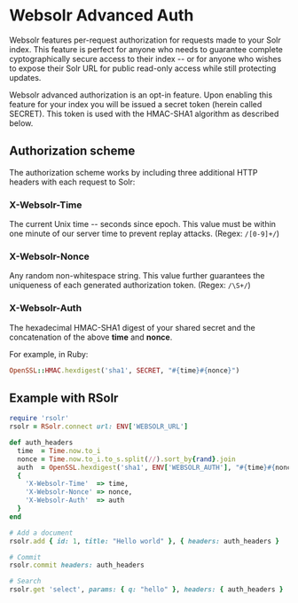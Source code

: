 # Websolr Advanced Auth

Websolr features per-request authorization for requests made to your Solr
index.  This feature is perfect for anyone who needs to guarantee complete
cyptographically secure access to their index -- or for anyone who wishes to
expose their Solr URL for public read-only access while still protecting
updates.

Websolr advanced authorization is an opt-in feature. Upon enabling this feature
for your index you will be issued a secret token (herein called SECRET). This
token is used with the HMAC-SHA1 algorithm as described below.

## Authorization scheme

The authorization scheme works by including three additional HTTP headers with
each request to Solr:

### X-Websolr-Time

The current Unix time -- seconds since epoch. This value must be within one
minute of our server time to prevent replay attacks.  (Regex: `/[0-9]+/`)

### X-Websolr-Nonce

Any random non-whitespace string. This value further guarantees the uniqueness
of each generated authorization token. (Regex: `/\S+/`)

### X-Websolr-Auth

The hexadecimal HMAC-SHA1 digest of your shared secret and the concatenation of
the above **time** and **nonce**.

For example, in Ruby:

```ruby
OpenSSL::HMAC.hexdigest('sha1', SECRET, "#{time}#{nonce}")
```

## Example with RSolr

```ruby
require 'rsolr'
rsolr = RSolr.connect url: ENV['WEBSOLR_URL']

def auth_headers
  time  = Time.now.to_i
  nonce = Time.now.to_i.to_s.split(//).sort_by{rand}.join
  auth  = OpenSSL.hexdigest('sha1', ENV['WEBSOLR_AUTH'], "#{time}#{nonce}")
  {
    'X-Websolr-Time'  => time,
    'X-Websolr-Nonce' => nonce,
    'X-Websolr-Auth'  => auth
  }
end

# Add a document
rsolr.add { id: 1, title: "Hello world" }, { headers: auth_headers }

# Commit
rsolr.commit headers: auth_headers

# Search
rsolr.get 'select', params: { q: "hello" }, headers: { auth_headers }

```
